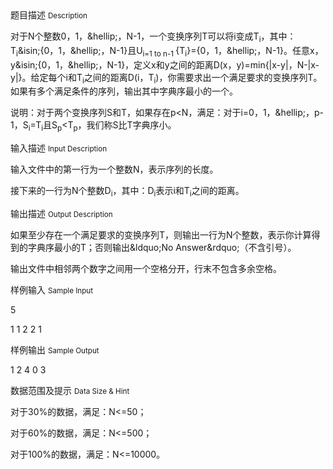 <div class="panel panel-default">
<div class="area-title">
<span>
题目描述
<small>Description</small>
</span></div>
<div class="panel-body">

<p>对于N个整数0，1，&amp;hellip;，N-1，一个变换序列T可以将i变成T<sub>i</sub>，其中：T<sub>i</sub>&amp;isin;{0，1，&amp;hellip;，N-1}且U<sub>i=1 to n-1 </sub>{T<sub>i</sub>}={0，1，&amp;hellip;，N-1}。任意x，y&amp;isin;{0，1，&amp;hellip;，N-1}，定义x和y之间的距离D(x，y)=min{|x-y|，N-|x-y|}。给定每个i和T<sub>i</sub>之间的距离D(i，T<sub>i</sub>)，你需要求出一个满足要求的变换序列T。如果有多个满足条件的序列，输出其中字典序最小的一个。</p><p>说明：对于两个变换序列S和T，如果存在p&lt;N，满足：对于i=0，1，&amp;hellip;，p-1，S<sub>i</sub>=T<sub>i</sub>且S<sub>p</sub>&lt;T<sub>p</sub>，我们称S比T字典序小。</p>

</div>
</div>

<div class="panel panel-default">
<div class="area-title">
<span>
输入描述
<small>Input Description</small>
</span></div>
<div class="panel-body">
<p>输入文件中的第一行为一个整数N，表示序列的长度。</p><p>接下来的一行为N个整数D<sub>i</sub>，其中：D<sub>i</sub>表示i和T<sub>i</sub>之间的距离。</p>

</div>
</div>
<div  class="panel panel-default">
<div class="area-title">
<span>
输出描述
<small>Output Description</small>
</span></div>
<div class="panel-body">

<p>如果至少存在一个满足要求的变换序列T，则输出一行为N个整数，表示你计算得到的字典序最小的T；否则输出&amp;ldquo;No Answer&amp;rdquo;（不含引号）。</p><p>输出文件中相邻两个数字之间用一个空格分开，行末不包含多余空格。</p>

</div>
</div>


<div class="panel panel-default">
<div class="area-title">
<span>
样例输入
<small>Sample Input</small>
</span></div>
<div class="panel-body">
<p>5</p><p>1 1 2 2 1</p>

</div>
</div>

<div class="panel panel-default">
<div class="area-title">
<span>
样例输出
<small>Sample Output</small>
</span></div>
<div class="panel-body">
<p>1 2 4 0 3</p>

</div>
</div>

<div class="panel panel-default">
<div class="area-title">
<span>
数据范围及提示
<small>Data Size & Hint</small>
</span></div>
<div class="panel-body">
<p>对于30%的数据，满足：N&lt;=50；</p><p>对于60%的数据，满足：N&lt;=500；</p><p>对于100%的数据，满足：N&lt;=10000。</p>
</div>
</div>